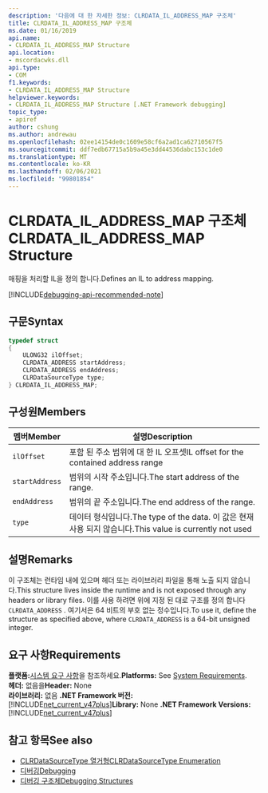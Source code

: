 ```yaml
---
description: '다음에 대 한 자세한 정보: CLRDATA_IL_ADDRESS_MAP 구조체'
title: CLRDATA_IL_ADDRESS_MAP 구조체
ms.date: 01/16/2019
api.name:
- CLRDATA_IL_ADDRESS_MAP Structure
api.location:
- mscordacwks.dll
api.type:
- COM
f1.keywords:
- CLRDATA_IL_ADDRESS_MAP Structure
helpviewer.keywords:
- CLRDATA_IL_ADDRESS_MAP Structure [.NET Framework debugging]
topic_type:
- apiref
author: cshung
ms.author: andrewau
ms.openlocfilehash: 02ee14154de0c1609e58cf6a2ad1ca62710567f5
ms.sourcegitcommit: ddf7edb67715a5b9a45e3dd44536dabc153c1de0
ms.translationtype: MT
ms.contentlocale: ko-KR
ms.lasthandoff: 02/06/2021
ms.locfileid: "99801854"
---
```

# <a name="clrdata_il_address_map-structure"></a><span data-ttu-id="c63dd-103">CLRDATA_IL_ADDRESS_MAP 구조체</span><span class="sxs-lookup"><span data-stu-id="c63dd-103">CLRDATA_IL_ADDRESS_MAP Structure</span></span>

<span data-ttu-id="c63dd-104">매핑을 처리할 IL을 정의 합니다.</span><span class="sxs-lookup"><span data-stu-id="c63dd-104">Defines an IL to address mapping.</span></span>

[!INCLUDE[debugging-api-recommended-note](../../../../includes/debugging-api-recommended-note.md)]

## <a name="syntax"></a><span data-ttu-id="c63dd-105">구문</span><span class="sxs-lookup"><span data-stu-id="c63dd-105">Syntax</span></span>

```cpp
typedef struct
{
    ULONG32 ilOffset;
    CLRDATA_ADDRESS startAddress;
    CLRDATA_ADDRESS endAddress;
    CLRDataSourceType type;
} CLRDATA_IL_ADDRESS_MAP;
```

## <a name="members"></a><span data-ttu-id="c63dd-106">구성원</span><span class="sxs-lookup"><span data-stu-id="c63dd-106">Members</span></span>

| <span data-ttu-id="c63dd-107">멤버</span><span class="sxs-lookup"><span data-stu-id="c63dd-107">Member</span></span>         | <span data-ttu-id="c63dd-108">설명</span><span class="sxs-lookup"><span data-stu-id="c63dd-108">Description</span></span>                                            |
| -------------- | ------------------------------------------------------ |
| `ilOffset`     | <span data-ttu-id="c63dd-109">포함 된 주소 범위에 대 한 IL 오프셋</span><span class="sxs-lookup"><span data-stu-id="c63dd-109">IL offset for the contained address range</span></span>              |
| `startAddress` | <span data-ttu-id="c63dd-110">범위의 시작 주소입니다.</span><span class="sxs-lookup"><span data-stu-id="c63dd-110">The start address of the range.</span></span>                        |
| `endAddress`   | <span data-ttu-id="c63dd-111">범위의 끝 주소입니다.</span><span class="sxs-lookup"><span data-stu-id="c63dd-111">The end address of the range.</span></span>                          |
| `type`         | <span data-ttu-id="c63dd-112">데이터 형식입니다.</span><span class="sxs-lookup"><span data-stu-id="c63dd-112">The type of the data.</span></span> <span data-ttu-id="c63dd-113">이 값은 현재 사용 되지 않습니다.</span><span class="sxs-lookup"><span data-stu-id="c63dd-113">This value is currently not used</span></span> |

## <a name="remarks"></a><span data-ttu-id="c63dd-114">설명</span><span class="sxs-lookup"><span data-stu-id="c63dd-114">Remarks</span></span>

<span data-ttu-id="c63dd-115">이 구조체는 런타임 내에 있으며 헤더 또는 라이브러리 파일을 통해 노출 되지 않습니다.</span><span class="sxs-lookup"><span data-stu-id="c63dd-115">This structure lives inside the runtime and is not exposed through any headers or library files.</span></span> <span data-ttu-id="c63dd-116">이를 사용 하려면 위에 지정 된 대로 구조를 정의 합니다 `CLRDATA_ADDRESS` . 여기서은 64 비트의 부호 없는 정수입니다.</span><span class="sxs-lookup"><span data-stu-id="c63dd-116">To use it, define the structure as specified above, where `CLRDATA_ADDRESS` is a 64-bit unsigned integer.</span></span>

## <a name="requirements"></a><span data-ttu-id="c63dd-117">요구 사항</span><span class="sxs-lookup"><span data-stu-id="c63dd-117">Requirements</span></span>

<span data-ttu-id="c63dd-118">**플랫폼:**[시스템 요구 사항](../../get-started/system-requirements.md)을 참조하세요.</span><span class="sxs-lookup"><span data-stu-id="c63dd-118">**Platforms:** See [System Requirements](../../get-started/system-requirements.md).</span></span>  
<span data-ttu-id="c63dd-119">**헤더:** 없음을</span><span class="sxs-lookup"><span data-stu-id="c63dd-119">**Header:** None</span></span>  
<span data-ttu-id="c63dd-120">**라이브러리:** 없음 **.NET Framework 버전:**[!INCLUDE[net_current_v47plus](../../../../includes/net-current-v47plus.md)]</span><span class="sxs-lookup"><span data-stu-id="c63dd-120">**Library:** None **.NET Framework Versions:** [!INCLUDE[net_current_v47plus](../../../../includes/net-current-v47plus.md)]</span></span>  

## <a name="see-also"></a><span data-ttu-id="c63dd-121">참고 항목</span><span class="sxs-lookup"><span data-stu-id="c63dd-121">See also</span></span>

- [<span data-ttu-id="c63dd-122">CLRDataSourceType 열거형</span><span class="sxs-lookup"><span data-stu-id="c63dd-122">CLRDataSourceType Enumeration</span></span>](clrdatasourcetype-enumeration.md)
- [<span data-ttu-id="c63dd-123">디버깅</span><span class="sxs-lookup"><span data-stu-id="c63dd-123">Debugging</span></span>](index.md)
- [<span data-ttu-id="c63dd-124">디버깅 구조체</span><span class="sxs-lookup"><span data-stu-id="c63dd-124">Debugging Structures</span></span>](debugging-structures.md)
